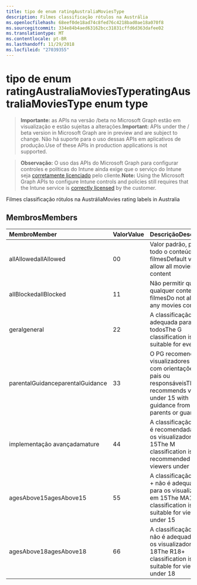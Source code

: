 ```yaml
---
title: tipo de enum ratingAustraliaMoviesType
description: Filmes classificação rótulos na Austrália
ms.openlocfilehash: 68eef0de18ad74c8fed76c4218bad0ae18a070f8
ms.sourcegitcommit: 334e84b4aed63162bcc31831cffd6d363dafee02
ms.translationtype: MT
ms.contentlocale: pt-BR
ms.lasthandoff: 11/29/2018
ms.locfileid: "27039355"
---
```

# <a name="ratingaustraliamoviestype-enum-type"></a><span data-ttu-id="6ea9c-103">tipo de enum ratingAustraliaMoviesType</span><span class="sxs-lookup"><span data-stu-id="6ea9c-103">ratingAustraliaMoviesType enum type</span></span>

> <span data-ttu-id="6ea9c-104">**Importante:** as APIs na versão /beta no Microsoft Graph estão em visualização e estão sujeitas a alterações.</span><span class="sxs-lookup"><span data-stu-id="6ea9c-104">**Important:** APIs under the / beta version in Microsoft Graph are in preview and are subject to change.</span></span> <span data-ttu-id="6ea9c-105">Não há suporte para o uso dessas APIs em aplicativos de produção.</span><span class="sxs-lookup"><span data-stu-id="6ea9c-105">Use of these APIs in production applications is not supported.</span></span>

> <span data-ttu-id="6ea9c-106">**Observação:** O uso das APIs do Microsoft Graph para configurar controles e políticas do Intune ainda exige que o serviço do Intune seja [corretamente licenciado](https://go.microsoft.com/fwlink/?linkid=839381) pelo cliente.</span><span class="sxs-lookup"><span data-stu-id="6ea9c-106">**Note:** Using the Microsoft Graph APIs to configure Intune controls and policies still requires that the Intune service is [correctly licensed](https://go.microsoft.com/fwlink/?linkid=839381) by the customer.</span></span>

<span data-ttu-id="6ea9c-107">Filmes classificação rótulos na Austrália</span><span class="sxs-lookup"><span data-stu-id="6ea9c-107">Movies rating labels in Australia</span></span>
## <a name="members"></a><span data-ttu-id="6ea9c-108">Membros</span><span class="sxs-lookup"><span data-stu-id="6ea9c-108">Members</span></span>
|<span data-ttu-id="6ea9c-109">Membro</span><span class="sxs-lookup"><span data-stu-id="6ea9c-109">Member</span></span>|<span data-ttu-id="6ea9c-110">Valor</span><span class="sxs-lookup"><span data-stu-id="6ea9c-110">Value</span></span>|<span data-ttu-id="6ea9c-111">Descrição</span><span class="sxs-lookup"><span data-stu-id="6ea9c-111">Description</span></span>|
|:---|:---|:---|
|<span data-ttu-id="6ea9c-112">allAllowed</span><span class="sxs-lookup"><span data-stu-id="6ea9c-112">allAllowed</span></span>|<span data-ttu-id="6ea9c-113">0</span><span class="sxs-lookup"><span data-stu-id="6ea9c-113">0</span></span>|<span data-ttu-id="6ea9c-114">Valor padrão, permitir todo o conteúdo de filmes</span><span class="sxs-lookup"><span data-stu-id="6ea9c-114">Default value, allow all movies content</span></span>|
|<span data-ttu-id="6ea9c-115">allBlocked</span><span class="sxs-lookup"><span data-stu-id="6ea9c-115">allBlocked</span></span>|<span data-ttu-id="6ea9c-116">1</span><span class="sxs-lookup"><span data-stu-id="6ea9c-116">1</span></span>|<span data-ttu-id="6ea9c-117">Não permitir que qualquer conteúdo filmes</span><span class="sxs-lookup"><span data-stu-id="6ea9c-117">Do not allow any movies content</span></span>|
|<span data-ttu-id="6ea9c-118">geral</span><span class="sxs-lookup"><span data-stu-id="6ea9c-118">general</span></span>|<span data-ttu-id="6ea9c-119">2</span><span class="sxs-lookup"><span data-stu-id="6ea9c-119">2</span></span>|<span data-ttu-id="6ea9c-120">A classificação G é adequada para todos</span><span class="sxs-lookup"><span data-stu-id="6ea9c-120">The G classification is suitable for everyone</span></span>|
|<span data-ttu-id="6ea9c-121">parentalGuidance</span><span class="sxs-lookup"><span data-stu-id="6ea9c-121">parentalGuidance</span></span>|<span data-ttu-id="6ea9c-122">3</span><span class="sxs-lookup"><span data-stu-id="6ea9c-122">3</span></span>|<span data-ttu-id="6ea9c-123">O PG recomenda visualizadores em 15 com orientações dos pais ou responsáveis</span><span class="sxs-lookup"><span data-stu-id="6ea9c-123">The PG recommends viewers under 15 with guidance from parents or guardians</span></span>|
|<span data-ttu-id="6ea9c-124">implementação avançada</span><span class="sxs-lookup"><span data-stu-id="6ea9c-124">mature</span></span>|<span data-ttu-id="6ea9c-125">4</span><span class="sxs-lookup"><span data-stu-id="6ea9c-125">4</span></span>|<span data-ttu-id="6ea9c-126">A classificação M não é recomendada para os visualizadores em 15</span><span class="sxs-lookup"><span data-stu-id="6ea9c-126">The M classification is not recommended for viewers under 15</span></span>|
|<span data-ttu-id="6ea9c-127">agesAbove15</span><span class="sxs-lookup"><span data-stu-id="6ea9c-127">agesAbove15</span></span>|<span data-ttu-id="6ea9c-128">5</span><span class="sxs-lookup"><span data-stu-id="6ea9c-128">5</span></span>|<span data-ttu-id="6ea9c-129">A classificação MA15 + não é adequada para os visualizadores em 15</span><span class="sxs-lookup"><span data-stu-id="6ea9c-129">The MA15+ classification is not suitable for viewers under 15</span></span>|
|<span data-ttu-id="6ea9c-130">agesAbove18</span><span class="sxs-lookup"><span data-stu-id="6ea9c-130">agesAbove18</span></span>|<span data-ttu-id="6ea9c-131">6</span><span class="sxs-lookup"><span data-stu-id="6ea9c-131">6</span></span>|<span data-ttu-id="6ea9c-132">A classificação R18 + não é adequada para os visualizadores em 18</span><span class="sxs-lookup"><span data-stu-id="6ea9c-132">The R18+ classification is not suitable for viewers under 18</span></span>|





